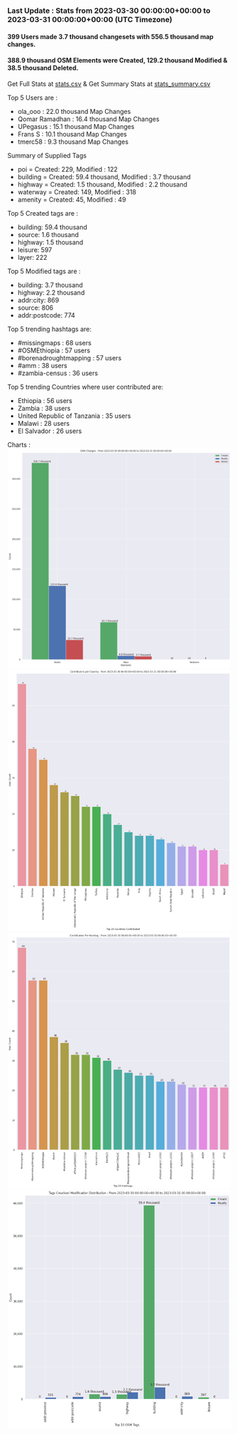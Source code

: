 ### Last Update : Stats from 2023-03-30 00:00:00+00:00 to 2023-03-31 00:00:00+00:00 (UTC Timezone)

#### 399 Users made 3.7 thousand changesets with 556.5 thousand map changes.
#### 388.9 thousand OSM Elements were Created, 129.2 thousand Modified & 38.5 thousand Deleted.
Get Full Stats at [stats.csv](/stats/hotosm/Daily/stats.csv)
 & Get Summary Stats at [stats_summary.csv](/stats/hotosm/Daily/stats_summary.csv)

Top 5 Users are : 
- ola_ooo : 22.0 thousand Map Changes
- Qomar Ramadhan : 16.4 thousand Map Changes
- UPegasus : 15.1 thousand Map Changes
- Frans S : 10.1 thousand Map Changes
- tmerc58 : 9.3 thousand Map Changes

Summary of Supplied Tags
- poi = Created: 229, Modified : 122
- building = Created: 59.4 thousand, Modified : 3.7 thousand
- highway = Created: 1.5 thousand, Modified : 2.2 thousand
- waterway = Created: 149, Modified : 318
- amenity = Created: 45, Modified : 49


Top 5 Created tags are :
- building: 59.4 thousand
- source: 1.6 thousand
- highway: 1.5 thousand
- leisure: 597
- layer: 222


Top 5 Modified tags are :
- building: 3.7 thousand
- highway: 2.2 thousand
- addr:city: 869
- source: 806
- addr:postcode: 774


Top 5 trending hashtags are:
- #missingmaps : 68 users
- #OSMEthiopia : 57 users
- #borenadroughtmapping : 57 users
- #amm : 38 users
- #zambia-census : 36 users


Top 5 trending Countries where user contributed are:
- Ethiopia : 56 users
- Zambia : 38 users
- United Republic of Tanzania : 35 users
- Malawi : 28 users
- El Salvador : 26 users


 Charts : 
![Alt text](./stats_osm_changes.png) 
![Alt text](./stats_users_per_country.png) 
![Alt text](./stats_users_per_hashtag.png) 
![Alt text](./stats_tags.png) 
